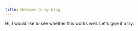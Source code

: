 ```yaml
---
title: Welcome to my blog
---
```


Hi, I would like to see whether this works well. Let's give it a try. 
